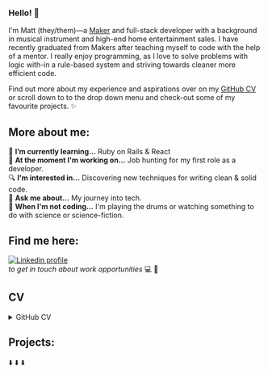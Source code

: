 ### Hello! 👋

I'm Matt (they/them)—a [Maker](https://makers.tech/) and full-stack developer with a background in musical instrument and high-end home entertainment sales. I have recently graduated from Makers after teaching myself to code with the help of a mentor. I really enjoy programming, as I love to solve problems with logic with-in a rule-based system and striving towards cleaner more efficient code.

Find out more about my experience and aspirations over on my [GitHub CV](https://github.com/Matt-Warnock/CV) or scroll down to to the drop down menu and check-out some of my favourite projects. ✨

## More about me:

🌱  **I’m currently learning...** Ruby on Rails & React  
🔭  **At the moment I'm working on...** Job hunting for my first role as a developer.   
🔍  **I'm interested in...** Discovering new techniques for writing clean & solid code.\
💬  **Ask me about...** My journey into tech.\
🌌  **When I'm not coding...** I'm playing the drums or watching something to do with science or science-fiction.


## Find me here:

[![Linkedin profile](https://img.shields.io/badge/Linkedin-Matt%20Warnock-0077B5?style=social&logo=linkedin&?labelColor=fff)](https://www.linkedin.com/in/matthew-warnock-67002b85/)<br>
*to get in touch about work opportunities* 💻 💼

## CV

<details><summary>GitHub CV</summary><br/>

## Matthew Warnock

I love building well tested, clean and solid code, I get a lot of satisfaction learning and applying new techniques to refactor for efficiency and readability. I found my joy in coding, working on projects with my mentor and getting regular PR reviews. Throughout my career I have always been active in learning various types of technologies. Which drew me to audio/visual sales, because I would spend most of my spare time looking at reviews and technical info for fun. I am driven to understand the details so I can be better prepared to help others.

## Pre-Makers Projects

| Name                         | Description       | Tech/tools        |
| ---------------------------- | ----------------- | ----------------- |
| **[WeatherAPI App](https://github.com/Matt-Warnock/weatherAPI_app)** | An app that give today's weather report. | JavaScript, Ruby, Sinatra, SQLite3, Rspec |
| **[Contact Book](https://github.com/Matt-Warnock/contact-book)** | A CLI app for storing people's contacts. | Ruby, SQLite3, Rspec |
| **[Metal To-Do List](https://github.com/Matt-Warnock/to_do_list)** | A page to write a to-do list and cross off when done. | JavaScript, Jasmine, CSS |


## Makers Projects

| Name                         | Description       | Tech/tools        |
| ---------------------------- | ----------------- | ----------------- |
| **[Bar.io Back-end](https://github.com/Matt-Warnock/barrio-backend) [Bar.io  Front-end](https://github.com/Matt-Warnock/barrio-frontend)** | Bar location app we did as a team project at Makers<br/>(I worked on the back-end). | React, Express, Node.js, Jest |
| **[Chitter Challenge](https://github.com/Matt-Warnock/chitter-challenge)** | Message board app based on Twitter. | Ruby, PostGreSQL, Sinatra, Rspec |
| **[Airport Challenge](https://github.com/Matt-Warnock/airport_challenge)** | Weekend challenge airport controller back-end. | Ruby, Rspec |



## Skills

#### Meticulous

- During my time at John Henry's it was very important that every single moving piece of hardware was tested thoroughly. Due to the detailed testing I would do and the training I implemented as a result, the company saved on transport costs and time.

#### Analytical planner

- When project managing at Bang and Olufsen I discovered that problem solving time sensitive issues is just a matter of going though the right process a step at a time. I would then review to see if we need to add or improve a process. This resulted in less callouts to the customers.

#### Critical thinker

- During my time at Wembley Music Centre we would often have pitches from manufacturing companies on new e-kits, boasting new 'revolutionary' technologies.
I would spend time investing such claims carefully to ascertain the facts. This resulted in my boss avoiding taking on new products that had a weaker USP than existing stock.

## Tech Experience

**Makers Academy (Sept 2021 - Dec 2021)**
_16 week intensive boot camp where I was taught a range of technologies and coding principles such as:_

- OOP, TDD, MVC, DDD
- Pair programming
- Agile/XP

**Self-study Computing Programming (Dec 2019 - Aug 2021)**
_Studied on-line courses at [codebar.io](http://tutorials.codebar.io/) and [codecadamy](https://www.codecademy.com/profiles/drflamerock) with the guidance from my mentor:_

- HTML, CSS
- JavaScript, Ruby, Command Line & Git
- TDD, RSpec, Jasmine

## Work Experience

**Wembley Music Centre (Mar 2018 - Oct 2020)**
_Senior sales assistant in drum department_

- Trained staff on till use & product knowledge which led to more efficient sales.
- Specialised in electronic drum kits, tuning & custom drum configuration.

**Bang & Olufsen (April 2015 - Mar 2018)**
_Sales executive at luxury TV and hi-fi store_

- Designed & project managed A/V systems in collaboration with installers.
- Provided technical support to installers and clients.
- Built client portfolios by carrying out sales & marketing campaigns and giving on-site assessment for installations.

**Maplin (Sept 2014 - April 2015)**
_Sales adviser at electronics store_

- Regular stand-up & retro meetings.
- Explaining technologies to customers in an easy-to-understand way.
- Awarded 'colleague of the period' for effective teamwork & improvement of store targets.

**John Henry's Ltd (Mar 2008 - Mar 2014)**
_Drum technician at music hire specialist_

- Teamwork led to timely fulfilment of orders in a fast paced based environment.
- Created systems of equipment testing which improved reliability of orders sent.
- Creative problem solving with preparing orders to exact specification.

## Musical Experience
#### Working towards a career in music (2001 – 2008)
_Worked in various music shops, recording & rehearsal studios to fund my musical career:_

- **Downs Sounds Studios (Aug 2007-Dec 2007)**
_Studio coordinator_
- **Enterprise Studios (Sept 2006-Jul 2007)**
_studio coordinator_
- **Chase E Foote’s (Mar 2003-Sept 2006)**
_sales assistant_
- **World of Music (Mar 2001-Oct 2002)**
_sales assistant_
- **Sabersonic (Sept 1999-Jan 2000)**
_Assistant engineer_
- **Zen Studios (Jun 1998-Jul 1999)**
_Assistant engineer_

**Musical Work**
- Wrote and performed drums in various bands.
- Gigs I played included Download festival 2005.
- Wrote & Produced solo EP performing on all instruments.
- Session recording work playing drums.

**Additional work in music field**

- Teaching class on music equipment setup & safety at Alchemea College.
- Freelance audio engineering & production for private clients.

## Further Education

**Alchemea College of Audio Engineering (2000 – 2001)**

- Advanced Audio Engineering & Production
- Diploma

**Colchester Institute (1996 - 1998)**

- BTEC in Contemporary Music

## Hobbies

I really enjoy comic book movies, meeting new people at Meetup groups and playing American pool. I also like to play drums in my spare time and occasionally play guitar as well.

</details>

## Projects:
⬇️ ⬇️ ⬇️
